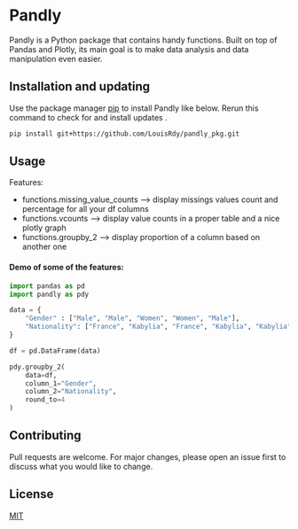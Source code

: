 # Pandly

Pandly is a Python package that contains handy functions. 
Built on top of Pandas and Plotly, its main goal is to make data analysis and data manipulation even easier.


## Installation and updating
Use the package manager [pip](https://pip.pypa.io/en/stable/) to install Pandly like below. 
Rerun this command to check for and install  updates .
```bash
pip install git+https://github.com/LouisRdy/pandly_pkg.git
```

## Usage
Features:
* functions.missing_value_counts --> display missings values count and percentage for all your df columns
* functions.vcounts --> display value counts in a proper table and a nice plotly graph
* functions.groupby_2 --> display proportion of a column based on another one

#### Demo of some of the features:
```python
import pandas as pd
import pandly as pdy

data = {
    "Gender" : ["Male", "Male", "Women", "Women", "Male"],
    "Nationality": ["France", "Kabylia", "France", "Kabylia", "Kabylia"]
}

df = pd.DataFrame(data)

pdy.groupby_2(
    data=df,
    column_1="Gender",
    column_2="Nationality",
    round_to=4
)

```

## Contributing
Pull requests are welcome. For major changes, please open an issue first to discuss what you would like to change.

## License
[MIT](https://choosealicense.com/licenses/mit/)
